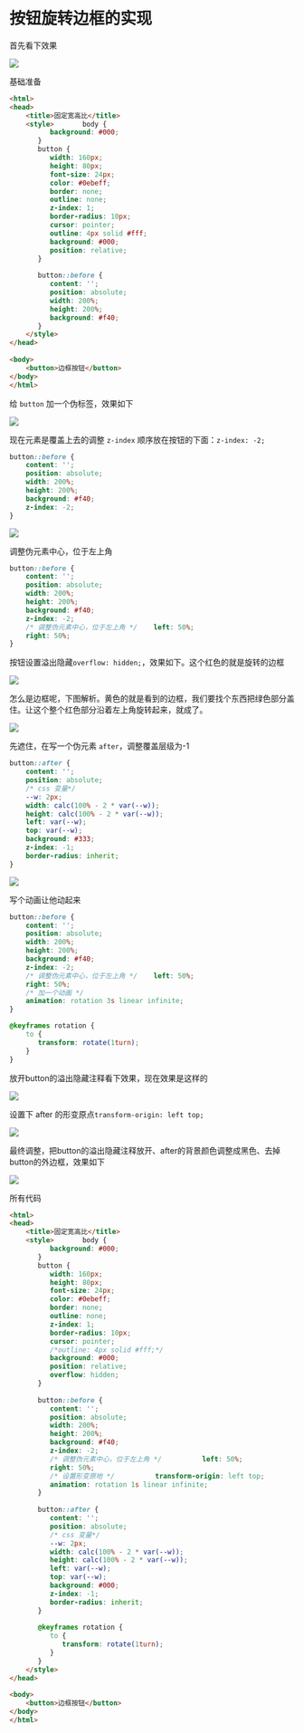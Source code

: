 # 按钮旋转边框的实现

首先看下效果

![](./img/旋转3.gif)

基础准备

```html
<html>  
<head>  
    <title>固定宽高比</title>  
    <style>       body {  
          background: #000;  
       }  
       button {  
          width: 160px;  
          height: 80px;  
          font-size: 24px;  
          color: #0ebeff;  
          border: none;  
          outline: none;  
          z-index: 1;  
          border-radius: 10px;  
          cursor: pointer;  
          outline: 4px solid #fff;  
          background: #000;  
          position: relative;  
       }  
  
       button::before {  
          content: '';  
          position: absolute;  
          width: 200%;  
          height: 200%;  
          background: #f40;  
       }  
    </style>  
</head>  
  
<body>  
    <button>边框按钮</button>  
</body>  
</html>
```

给 `button` 加一个伪标签，效果如下

![](./img/img_20240112_1.png)

现在元素是覆盖上去的调整 `z-index` 顺序放在按钮的下面：`z-index: -2;`

```css
button::before {  
	content: '';  
	position: absolute;  
	width: 200%;  
	height: 200%;  
	background: #f40;  
	z-index: -2;  
}
```

![](./img/img_20240112_2.png)

调整伪元素中心，位于左上角

```css
button::before {  
    content: '';  
    position: absolute;  
    width: 200%;  
    height: 200%;  
    background: #f40;  
    z-index: -2;  
    /* 调整伪元素中心，位于左上角 */    left: 50%;  
    right: 50%;  
}
```


按钮设置溢出隐藏`overflow: hidden;`，效果如下。这个红色的就是旋转的边框

![](./img/img_20240112_3.png)

怎么是边框呢，下图解析。黄色的就是看到的边框，我们要找个东西把绿色部分盖住。让这个整个红色部分沿着左上角旋转起来，就成了。

![](./img/img_20240112_4.png)

先遮住，在写一个伪元素 `after`，调整覆盖层级为-1

```css
button::after {  
    content: '';  
    position: absolute;  
    /* css 变量*/  
    --w: 2px;  
    width: calc(100% - 2 * var(--w));  
    height: calc(100% - 2 * var(--w));  
    left: var(--w);  
    top: var(--w);  
    background: #333;  
    z-index: -1;  
    border-radius: inherit;  
}
```

![](./img/img_20240112_5.png)

写个动画让他动起来

```css
button::before {  
    content: '';  
    position: absolute;  
    width: 200%;  
    height: 200%;  
    background: #f40;  
    z-index: -2;  
    /* 调整伪元素中心，位于左上角 */    left: 50%;  
    right: 50%;  
    /* 加一个动画 */
    animation: rotation 3s linear infinite;  
}

@keyframes rotation {  
    to {  
       transform: rotate(1turn);  
    }  
}
```

放开button的溢出隐藏注释看下效果，现在效果是这样的

![](./img/旋转.gif)

设置下 after 的形变原点`transform-origin: left top;`

![](./img/旋转1.gif)

最终调整，把button的溢出隐藏注释放开、after的背景颜色调整成黑色、去掉button的外边框，效果如下

![](./img/旋转2.gif)

所有代码

```html
<html>  
<head>  
    <title>固定宽高比</title>  
    <style>       body {  
          background: #000;  
       }  
       button {  
          width: 160px;  
          height: 80px;  
          font-size: 24px;  
          color: #0ebeff;  
          border: none;  
          outline: none;  
          z-index: 1;  
          border-radius: 10px;  
          cursor: pointer;  
          /*outline: 4px solid #fff;*/  
          background: #000;  
          position: relative;  
          overflow: hidden;  
       }  
  
       button::before {  
          content: '';  
          position: absolute;  
          width: 200%;  
          height: 200%;  
          background: #f40;  
          z-index: -2;  
          /* 调整伪元素中心，位于左上角 */          left: 50%;  
          right: 50%;  
          /* 设置形变原地 */          transform-origin: left top;  
          animation: rotation 1s linear infinite;  
       }  
  
       button::after {  
          content: '';  
          position: absolute;  
          /* css 变量*/  
          --w: 2px;  
          width: calc(100% - 2 * var(--w));  
          height: calc(100% - 2 * var(--w));  
          left: var(--w);  
          top: var(--w);  
          background: #000;  
          z-index: -1;  
          border-radius: inherit;  
       }  
  
       @keyframes rotation {  
          to {  
             transform: rotate(1turn);  
          }  
       }  
    </style>  
</head>  
  
<body>  
    <button>边框按钮</button>  
</body>  
</html>
```